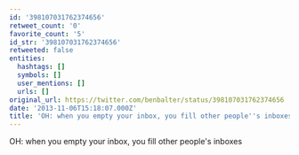```yaml
---
id: '398107031762374656'
retweet_count: '0'
favorite_count: '5'
id_str: '398107031762374656'
retweeted: false
entities:
  hashtags: []
  symbols: []
  user_mentions: []
  urls: []
original_url: https://twitter.com/benbalter/status/398107031762374656
date: '2013-11-06T15:18:07.000Z'
title: 'OH: when you empty your inbox, you fill other people''s inboxes'
---
```


OH: when you empty your inbox, you fill other people's inboxes